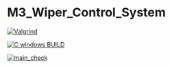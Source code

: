 # M3_Wiper_Control_System
[![Valgrind](https://github.com/sudhakharan/M3_Wiper_Control_System/actions/workflows/valgrind.yml/badge.svg)](https://github.com/sudhakharan/M3_Wiper_Control_System/actions/workflows/valgrind.yml)


[![C windows BUILD](https://github.com/sudhakharan/M3_Wiper_Control_System/actions/workflows/windows.yml/badge.svg)](https://github.com/sudhakharan/M3_Wiper_Control_System/actions/workflows/windows.yml)


[![main_check](https://github.com/sudhakharan/M3_Wiper_Control_System/actions/workflows/c-cpp.yml/badge.svg)](https://github.com/sudhakharan/M3_Wiper_Control_System/actions/workflows/c-cpp.yml)
